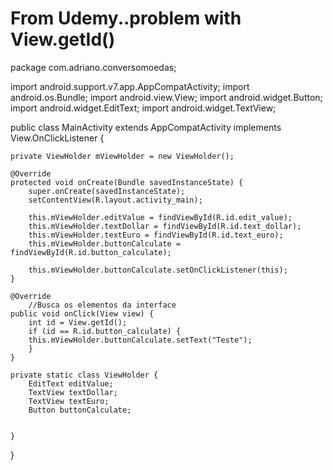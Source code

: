# From Udemy..problem with View.getId()

package com.adriano.conversomoedas;

import android.support.v7.app.AppCompatActivity;
import android.os.Bundle;
import android.view.View;
import android.widget.Button;
import android.widget.EditText;
import android.widget.TextView;

public class MainActivity extends AppCompatActivity implements View.OnClickListener {


    private ViewHolder mViewHolder = new ViewHolder();

    @Override
    protected void onCreate(Bundle savedInstanceState) {
        super.onCreate(savedInstanceState);
        setContentView(R.layout.activity_main);

        this.mViewHolder.editValue = findViewById(R.id.edit_value);
        this.mViewHolder.textDollar = findViewById(R.id.text_dollar);
        this.mViewHolder.textEuro = findViewById(R.id.text_euro);
        this.mViewHolder.buttonCalculate = findViewById(R.id.button_calculate);

        this.mViewHolder.buttonCalculate.setOnClickListener(this);
    }

    @Override
        //Busca os elementos da interface
    public void onClick(View view) {
        int id = View.getId();
        if (id == R.id.button_calculate) {
        this.mViewHolder.buttonCalculate.setText("Teste");
        }
    }

    private static class ViewHolder {
        EditText editValue;
        TextView textDollar;
        TextView textEuro;
        Button buttonCalculate;


    }
}
